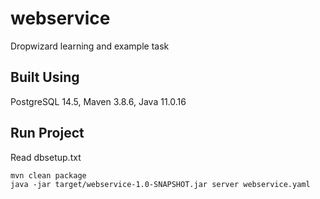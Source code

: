 # webservice

Dropwizard learning and example task

## Built Using
PostgreSQL 14.5, Maven 3.8.6, Java 11.0.16

## Run Project
Read dbsetup.txt
```
mvn clean package
java -jar target/webservice-1.0-SNAPSHOT.jar server webservice.yaml
```
